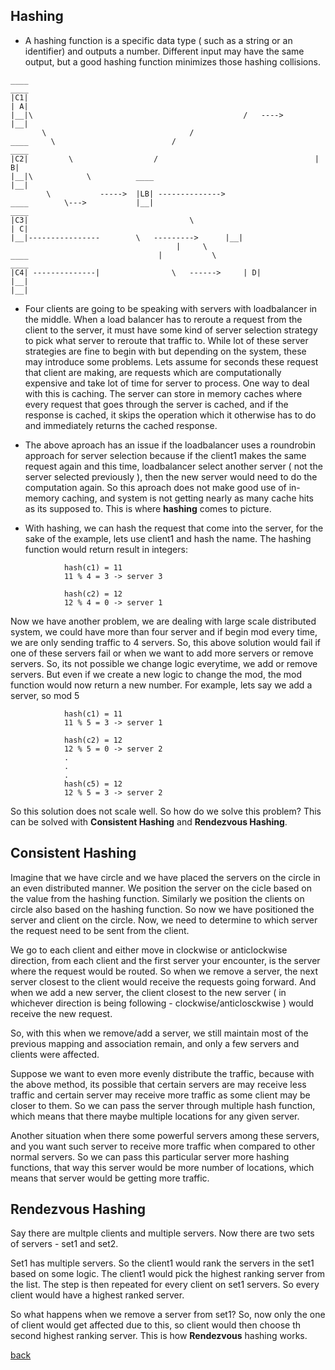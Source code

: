## Hashing
* A hashing function is a specific data type ( such as a string or an identifier) and outputs a number. Different input may have the same output, but a good hashing function minimizes those hashing collisions.

```
____																		____
|C1|																		| A|
|__|\												/	---->			|__|
	   \   								/
____	 \							/								____
|C2|		 \					/									| B|
|__|\			 \  		____									|__|
		\			----->	|LB| -------------->
____		\--->			|__|									____
|C3|									\									| C|
|__|----------------		\	--------->		|__|
									 |	   \ 
____							 |			 \						____
|C4| --------------|				\	------>		| D|
|__|																		|__|

```
* Four clients are going to be speaking with servers with loadbalancer in the middle. When a load balancer has to reroute a request from the client to the server, it must have some kind of server selection strategy to pick what server to reroute that traffic to. While lot of these server strategies are fine to begin with but depending on the system, these may introduce some problems. Lets assume for seconds these request that client are making, are requests which are computationally expensive and take lot of time for server to process. One way to deal with this is caching. The server can store in memory caches where every request that goes through the server is cached, and if the response is cached, it skips the operation which it otherwise has to do and immediately returns the cached response.

* The above aproach has an issue if the loadbalancer uses a roundrobin approach for server selection because if the client1 makes the same request again and this time, loadbalancer select another server ( not the server selected previously ), then the new server would need to do the computation again. So this aproach does not make good use of in-memory caching, and system is not getting nearly as many cache hits as its supposed to. This is where **hashing** comes to picture.

* With hashing, we can hash the request that come into the server, for the sake of the example, lets use client1 and hash the name. The hashing function would return result in integers:
```
			hash(c1) = 11
			11 % 4 = 3 -> server 3

			hash(c2) = 12
			12 % 4 = 0 -> server 1

```
Now we have another problem, we are dealing with large scale distributed system, we could have more than four server and if begin mod every time, we are only sending traffic to 4 servers. So, this above solution would fail if one of these servers fail or when we want to add more servers or remove servers. So, its not possible we change logic everytime, we add or remove servers. But even if we create a new logic to change the mod, the mod function would now return a new number. For example, lets say we add a server, so mod 5
```
			hash(c1) = 11
			11 % 5 = 3 -> server 1

			hash(c2) = 12
			12 % 5 = 0 -> server 2
			.
			.
			.
			hash(c5) = 12
			12 % 5 = 3 -> server 2
```
So this solution does not scale well. So how do we solve this problem? This can be solved with **Consistent Hashing** and **Rendezvous Hashing**.

## Consistent Hashing
Imagine that we have circle and we have placed the servers on the circle in an even distributed manner. We position the server on the cicle based on the value from the hashing function. Similarly we position the clients on circle also based on the hashing function. So now we have positioned the server and client on the circle. Now, we need to determine to which server the request need to be sent from the client.

We go to each client and either move in clockwise or anticlockwise direction, from each client and the first server your encounter, is the server where the request would be routed. So when we remove a server, the next server closest to the client would receive the requests going forward. And when we add a new server, the client closest to the new server ( in whichever direction is being following - clockwise/anticlosckwise ) would receive the new request.

So, with this when we remove/add a server, we still maintain most of the previous mapping and association remain, and only a few servers and clients were affected.

Suppose we want to even more evenly distribute the traffic, because with the above method, its possible that certain servers are may receive less traffic and certain server may receive more traffic as some client may be closer to them. So we can pass the server through multiple hash function, which means that there maybe multiple locations for any given server. 

Another situation when there some powerful servers among these servers, and you want such server to receive more traffic when compared to other normal servers. So we can pass this particular server more hashing functions, that way this server would be more number of locations, which means that server would be getting more traffic.

## Rendezvous Hashing
Say there are multple clients and multiple servers. Now there are two sets of servers - set1 and set2.

Set1 has multiple servers. So the client1 would rank the servers in the set1 based on some logic. The client1 would pick the highest ranking server from the list. The step is then repeated for every client on set1 servers. So every client would have a highest ranked server.

So what happens when we remove a server from set1? So, now only the one of client would get affected due to this, so client would then choose th second highest ranking server. This is how **Rendezvous** hashing works.

[back](../SystemDesign.md)